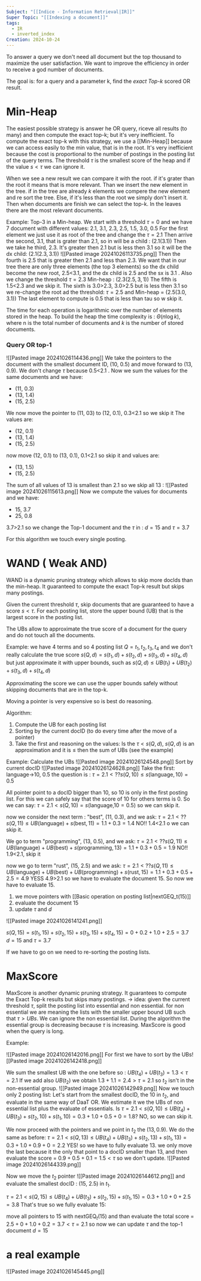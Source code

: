 ```yaml
---
Subject: "[[Indice - Information Retrieval|IR]]"
Super Topic: "[[Indexing a document]]"
tags:
  - IR
  - inverted_index
Creation: 2024-10-24
---
```

To answer a query  we don't need all document but the top thousand to maximize the user satisfaction. 
We want to improve the efficiency in order to receive a god number of documents.

The goal is: for a  query and a parameter k, find the *exact Top-k* scored OR result.


# Min-Heap
The easiest possible strategy is answer he OR query, riceve all results (to many) and then compute the exact top-k; but it's very inefficient.
To compute the exact top-k with this strategy, we use a [[Min-Heap]] because we can access easily to the min value, that is in the  root.  It's very inefficient because the cost is proportional to the number of postings in the posting list of the query terms.
The threshold $\tau$ is the smallest score of the heap and if the value $s<\tau$ we can ignore it.

When we see a new result we can compare it with the root. 
if it's grater than the root it means that is more relevant. Than we insert the new element in the tree. if in the tree are already $k$ elements we compere the new element and re sort the tree.
Else, if it's less than the root we simply don't insert it.
Then when documents are finish we can select the top-k. In the leaves there are the most relevant documents.

Example:
	Top-3 in a Min-heap.
	We start with a threshold $\tau=0$ and we have 7 document with different values:
		2.1, 3.1, 2.3, 2.5, 1.5, 3.0, 0.5
	For the first element we just use it as root of the tree and change the $\tau=2.1$
	Then arrive the second, 3.1, that is grater than 2.1, so in will be a child : $(2.1(3.1))$
	Then we take he third, 2.3. It's greater then 2.1 but is less then 3.1 so it will be the dx child: $(2.1(2.3, 3.1))$ 
	![[Pasted image 20241026113735.png]]
	Then the fourth is 2.5 that is greater then 2.1 and less than 2.3. We want that in our tree there are only three elements (the top 3 elements) so the dx child become the new root, 2.5<3.1, and the dx child is 2.5 and the sx is 3.1 . Also we change the threshold $\tau=2.3$
	Min-heap : $(2.3 (2.5, 3,1))$
	The fifth is 1.5<2.3 and we skip it.
	The sixth is 3.0>2.3, 3.0>2.5 but is less then 3.1 so we re-change the root ad the threshold: $\tau=2.5$ and Min-heap = $(2.5 (3.0, 3.1))$
	The last element to compute is 0.5 that is less than tau so w skip it.
 
The time for each operation is logarithmic over the number of elements stored in the heap.
To build the heap the time complexity is : $\Theta(n\log k)$, where n is the total number of documents and $k$ is the number of stored documents.

### Query OR top-1

![[Pasted image 20241026114436.png]]
We take the pointers to the document with the smallest document ID, (10, 0.5) and move forward to (13, 0.9).
We don't change $\tau$ because 0.5<2.1 .
Now we sum the values for the same documents and we have:
- (11, 0.3)
- (13, 1.4)
- (15, 2.5)

We now move the pointer to (11, 03) to (12, 0.1), 0.3<2.1 so we skip it 
The values are:
- (12, 0.1)
- (13, 1.4)
- (15, 2.5)

now move (12, 0.1) to (13, 0.1), 0.1<2.1 so skip it and values are:
- (13, 1.5)
- (15, 2.5)

The sum of all values of 13 is smallest than 2.1 so we skip all 13 :
![[Pasted image 20241026115613.png]]
Now we compute the values for documents and we have:
- 15, 3.7
- 25, 0.8

3.7>2.1 so we change the Top-1 document and the $\tau$ in :
$d=15$ and $\tau=3.7$ 

For this algorithm we touch every single posting.


# WAND ( Weak AND)

WAND is a dynamic pruning strategy which allows to skip more docIds than the min-heap.
It guaranteed to compute the exact Top-k result but skips many postings.

Given the current threshold $\tau$, skip documents that are guaranteed to have a score $s<\tau$.
For each posting list, store the upper bound (UB) that is the largest score in the posting list.

The UBs allow to approximate the true score of a document for the query and do not touch all the documents.

Example: we have 4 terms and so 4 posting list $Q= t_{1}, t_{2}, t_{3}, t_{4}$ and we don't really calculate the true score $s(Q,d)=s(t_{1},d)+s(t_{2},d)+s(t_{3},d)+s(t_{4},d)$ but just approximate it with upper bounds, such as $s(Q,d)\leq UB(t_{1})+UB(t_{2})+s(t_{3},d)+s(t_{4},d)$

Approximating the score we can use the upper bounds safely without skipping documents that are in the top-k.

 
Moving  a pointer is very expensive so is best do reasoning. 


Algorithm:
1. Compute the UB for each posting list
2. Sorting by the current docID (to do every time after the move of a pointer)
3. Take the first and reasoning on the values: Is the $\tau<s(Q,d)$, $s(Q,d)$ is an approximation and it is $\leq$ then the sum of UBs (see the example)

Example:
Calculate the UBs
![[Pasted image 20241026124548.png]]
Sort by current docID
![[Pasted image 20241026124628.png]]
Take the first: language->10, 0.5
the question is :
$\tau=2.1<?? s(Q,10)\leq s(\text{language},10)=0.5$

All pointer point to a docID bigger than 10, so 10 is only in the first posting list. For this we can safely say that the score of 10 for others terms is 0.
So we can say:
$\tau=2.1<s(Q,10)=s(\text{language,10}=0.5)$ 
so we can skip it.

now we consider the next term :  "best", (11, 0.3), and we ask:
$\tau=2.1<?? s(Q,11)\leq UB(\text{language})+s(\text{best},11)=1.1+0.3=1.4$
NO!! 1.4<2.1 o we can skip it.

We go to term "programming", (13, 0.5), and we ask:
$\tau=2.1<?? s(Q,11)\leq UB(\text{language})+UB(\text{best})+s(\text{programming}, 13)=1.1+0.3+0.5=1.9$
NO!! 1.9<2.1, skip it

now we go to term "rust", (15, 2.5) and we ask:
$\tau=2.1<?? s(Q,11)\leq UB(\text{language})+UB(\text{best})+UB(\text{programming})+s(\text{rust},15)=1.1+0.3+0.5+2.5=4.9$
YESS 4.9>2.1 so we have to evaluate the document 15.
So now we have to evaluate 15.

1) we move pointers with [[Basic operation on posting list|nextGEQ_t(15)]]
2) evaluate the document 15
3) update $\tau$ and $d$

![[Pasted image 20241026141241.png]]

$s(Q,15)=s(t_{1},15)+s(t_{2},15)+s(t_{3},15)+s(t_{4},15)=0+0.2+1.0+2.5=3.7$
$d=15$ and $\tau=3.7$

If we have to go on we need to re-sorting the posting lists.

# MaxScore
 MaxScore is another dynamic pruning strategy. It guarantees to compute the Exact Top-k results but skips many postings.
-> idea: given the current threshold $\tau$, split the posting list into essential and non essential.
for non essential we are meaning the lists with the smaller upper bound UB such that  $\tau>UBs$. We can ignore the non essential list.
During the algorithm the essential group is decreasing because $\tau$ is increasing.
MaxScore is good when the query is long.

Example:

![[Pasted image 20241026142016.png]]
For first we have to sort by the UBs![[Pasted image 20241026142418.png]]

We sum the smallest UB with the one before so : $UB(t_{4})+UB(t_{3})=1.3<\tau=2.1$
If we add also $UB(t_{2})$ we obtain $1.3+1.1=2.4>\tau=2.1$ so $t_{2}$ isn't in the non-essential group.
![[Pasted image 20241026142949.png]]
Now we touch only 2 posting list:
Let's start from the smallest docID, the 10 in $t_{2}$, and evaluate in the same way of DaaT OR. 
We estimate it we the UBs of non essential list plus the evaluate of essentials.
Is $\tau=2.1<s(Q,10)\leq UB(t_{4})+UB(t_{3})+s(t_{2},10)+s(t_{1},10)=0.3+1.0+0.5+0=1.8$?
NO, so we can skip it.

We now proceed with the pointers and we point in $t_{2}$ the $(13, 0.9)$.
We do the same as before:
$\tau=2.1<s(Q,13)\leq UB(t_{4})+UB(t_{3})+s(t_{2},13)+s(t_{1},13)=0.3+1.0+0.9+0=2.2$
YES! so we have to fully evaluate 13. we only move the last because it the only that point to a docID smaller than 13, and then evaluate the score = $0.9+0.5+0.1=1.5<\tau$ so we don't update. 
![[Pasted image 20241026144339.png]]

Now we move the $t_{2}$ pointer ![[Pasted image 20241026144612.png]]
and evaluate the smallest docID : (15, 2.5) in $t_{1}$.

$\tau=2.1<s(Q,15)\leq UB({t_{4}})+UB(t_{3})+s(t_{2},15)+s(t_{1},15)=0.3+1.0+0+2.5=3.8$
That's true so we fully evaluate 15:

move all pointers to 15 with $\text{nextGEQ}_{t}(15)$ and than evaluate the total score = $2.5+0+1.0+0.2=3.7<\tau=2.1$ so now we can update $\tau$ and the top-1 document $d=15$

# a real example
![[Pasted image 20241026145445.png]]